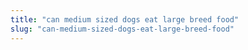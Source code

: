 ```yaml
---
title: "can medium sized dogs eat large breed food"
slug: "can-medium-sized-dogs-eat-large-breed-food"
---
```


